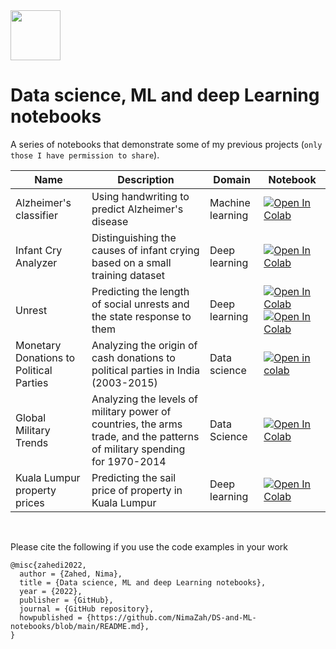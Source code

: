 <img src= "https://66.media.tumblr.com/9cfc02b72fa319eb2a128f7fd30756aa/171346376ae8acc1-ae/s640x960/474fea9aa097c6806ac3e93c7bb777a6f6caae86.png" width = 80>  

# Data science, ML and deep Learning notebooks


A series of notebooks that demonstrate some of my previous projects (`only those I have permission to share`).

| Name | Description | Domain | Notebook |
| --- | --- | --- | --- |
| Alzheimer's classifier| Using handwriting to predict Alzheimer's disease| Machine learning | [![Open In Colab](https://colab.research.google.com/assets/colab-badge.svg)](https://colab.research.google.com/github/NimaZah/DN/blob/main/DARWIN.ipynb) | |
| Infant Cry Analyzer| Distinguishing the causes of infant crying based on a small training dataset| Deep learning | [![Open In Colab](https://colab.research.google.com/assets/colab-badge.svg)](https://colab.research.google.com/github/NimaZah/Cry/blob/main/Infant_Cry.ipynb) | |
| Unrest | Predicting the length of social unrests and the state response to them | Deep learning | [![Open In Colab](https://colab.research.google.com/assets/colab-badge.svg)](https://colab.research.google.com/github/NimaZah/Unrest/blob/main/notebooks/Data_munging_nima.ipynb) [![Open In Colab](https://colab.research.google.com/assets/colab-badge.svg)](https://colab.research.google.com/github/NimaZah/Unrest/blob/main/notebooks/Deep_learning_model.ipynb) | |
|Monetary Donations to Political Parties| Analyzing the origin of cash donations to political parties in India (2003-2015) | Data science |[![Open in colab](https://colab.research.google.com/assets/colab-badge.svg)](https://colab.research.google.com/github/NimaZah/Political-Donation-in-India/blob/main/Donations_to_national_political_parties_India.ipynb) | |
| Global Military Trends | Analyzing the levels of military power of countries, the arms trade, and the patterns of military spending for 1970-2014 | Data Science | [![ Open In Colab](https://colab.research.google.com/assets/colab-badge.svg)](https://colab.research.google.com/github/NimaZah/Global-Military-Trends/blob/main/rDMC.ipynb) ||
| Kuala Lumpur property prices | Predicting the sail price of property in Kuala Lumpur | Deep learning | [![Open In Colab](https://colab.research.google.com/assets/colab-badge.svg)](https://colab.research.google.com/github/NimaZah/HoursePriceKaggle/blob/main/HoursePriceKaggle.ipynb) |  | 
<br>

Please cite the following if you use the code examples in your work

```
@misc{zahedi2022,
  author = {Zahed, Nima},
  title = {Data science, ML and deep Learning notebooks},
  year = {2022},
  publisher = {GitHub},
  journal = {GitHub repository},
  howpublished = {https://github.com/NimaZah/DS-and-ML-notebooks/blob/main/README.md},
}
```
